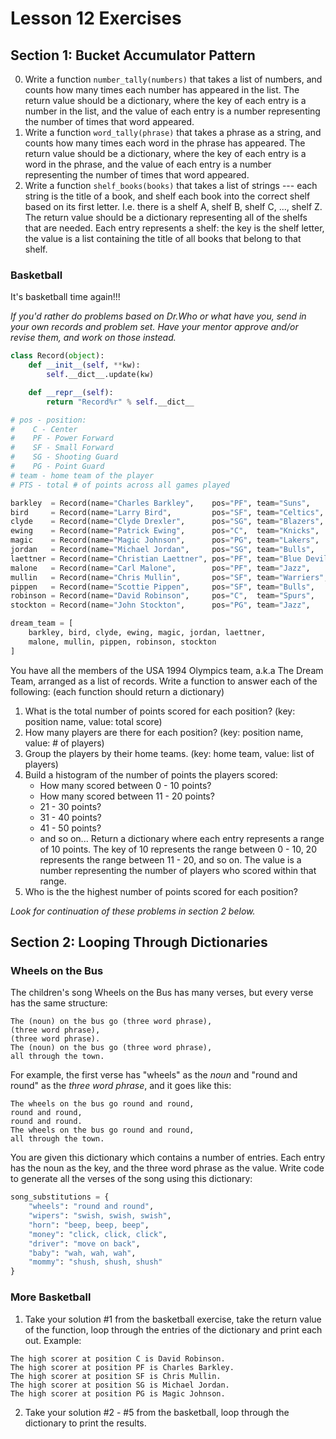 # Lesson 12 Exercises

## Section 1: Bucket Accumulator Pattern

0. Write a function `number_tally(numbers)` that takes a list of numbers,
and counts how many times each number has appeared in the list. The
return value should be a dictionary, where the key of each entry is a number
in the list, and the value of each entry is a number representing the
number of times that word appeared.
1. Write a function `word_tally(phrase)` that takes a phrase as a string, and
counts how many times each word in the phrase has appeared. The return value
should be a dictionary, where the key of each entry is a word in the phrase,
and the value of each entry is a number representing the number of times
that word appeared.
2. Write a function `shelf_books(books)` that takes a list of strings ---
each string is the title of a book, and shelf each book into the correct
shelf based on its first letter. I.e. there is a shelf A, shelf B, shelf C,
..., shelf Z. The return value should be a dictionary representing all
of the shelfs that are needed. Each entry represents a shelf: the key is the
shelf letter, the value is a list containing the title of all books that
belong to that shelf.

### Basketball

It's basketball time again!!!

*If you'd rather do problems based on Dr.Who or what have you,
send in your own records and problem set. Have your mentor approve and/or
revise them, and work on those instead.*

```python
class Record(object):
    def __init__(self, **kw):
        self.__dict__.update(kw)

    def __repr__(self):
        return "Record%r" % self.__dict__

# pos - position:
#    C - Center
#    PF - Power Forward
#    SF - Small Forward
#    SG - Shooting Guard
#    PG - Point Guard
# team - home team of the player
# PTS - total # of points across all games played

barkley  = Record(name="Charles Barkley",    pos="PF", team="Suns",        pts=98)
bird     = Record(name="Larry Bird",         pos="SF", team="Celtics",     pts=19)
clyde    = Record(name="Clyde Drexler",      pos="SG", team="Blazers",     pts=69)
ewing    = Record(name="Patrick Ewing",      pos="C",  team="Knicks",      pts=59)
magic    = Record(name="Magic Johnson",      pos="PG", team="Lakers",      pts=58)
jordan   = Record(name="Michael Jordan",     pos="SG", team="Bulls",       pts=76)
laettner = Record(name="Christian Laettner", pos="PF", team="Blue Devils", pts=44)
malone   = Record(name="Carl Malone",        pos="PF", team="Jazz",        pts=89)
mullin   = Record(name="Chris Mullin",       pos="SF", team="Warriers",    pts=86)
pippen   = Record(name="Scottie Pippen",     pos="SF", team="Bulls",       pts=48)
robinson = Record(name="David Robinson",     pos="C",  team="Spurs",       pts=71)
stockton = Record(name="John Stockton",      pos="PG", team="Jazz",        pts=10)

dream_team = [
    barkley, bird, clyde, ewing, magic, jordan, laettner,
    malone, mullin, pippen, robinson, stockton
]
```

You have all the members of the USA 1994 Olympics team, a.k.a The Dream Team,
arranged as a list of records. Write a function to answer each of the following:
(each function should return a dictionary)

1. What is the total number of points scored for each position?
  (key: position name, value: total score)
2. How many players are there for each position?
  (key: position name, value: # of players)
3. Group the players by their home teams.
  (key: home team, value: list of players)
4. Build a histogram of the number of points the players scored:
    * How many scored between 0 - 10 points?
    * How many scored between 11 - 20 points?
    * 21 - 30 points?
    * 31 - 40 points?
    * 41 - 50 points?
    * and so on...
Return a dictionary where each entry represents a range of 10 points. The
key of 10 represents the range between 0 - 10, 20 represents the range between
11 - 20, and so on. The value is a number representing the number of players
who scored within that range.
5. Who is the the highest number of points scored for each position?

*Look for continuation of these problems in section 2 below.*

## Section 2: Looping Through Dictionaries

### Wheels on the Bus

The children's song Wheels on the Bus has many verses, but every verse
has the same structure:

```
The (noun) on the bus go (three word phrase),
(three word phrase),
(three word phrase).
The (noun) on the bus go (three word phrase),
all through the town.
```

For example, the first verse has "wheels" as the *noun* and "round and round"
as the *three word phrase*, and it goes like this:

```
The wheels on the bus go round and round,
round and round,
round and round.
The wheels on the bus go round and round,
all through the town.
```

You are given this dictionary which contains a number of entries. Each entry
has the noun as the key, and the three word phrase as the value. Write code
to generate all the verses of the song using this dictionary:

```python
song_substitutions = {
    "wheels": "round and round",
    "wipers": "swish, swish, swish",
    "horn": "beep, beep, beep",
    "money": "click, click, click",
    "driver": "move on back",
    "baby": "wah, wah, wah",
    "mommy": "shush, shush, shush"
}
```

### More Basketball

1. Take your solution \#1 from the basketball exercise, take the return
value of the function, loop through the entries of the dictionary and print
each out. Example:

```
The high scorer at position C is David Robinson.
The high scorer at position PF is Charles Barkley.
The high scorer at position SF is Chris Mullin.
The high scorer at position SG is Michael Jordan.
The high scorer at position PG is Magic Johnson.
```

2. Take your solution \#2 - \#5 from the basketball, loop through the dictionary
to print the results.
